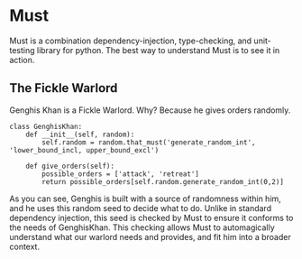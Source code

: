# Must

Must is a combination dependency-injection, type-checking, and unit-testing library for python. The best way to understand Must is to see it in action.

## The Fickle Warlord

Genghis Khan is a Fickle Warlord. Why? Because he gives orders randomly.

    class GenghisKhan:
        def __init__(self, random):
            self.random = random.that_must('generate_random_int', 'lower_bound_incl, upper_bound_excl')
            
        def give_orders(self):
            possible_orders = ['attack', 'retreat']
            return possible_orders[self.random.generate_random_int(0,2)]
            
As you can see, Genghis is built with a source of randomness within him, and he uses this random seed to decide what to do. Unlike in standard dependency injection, this seed is checked by Must to ensure it conforms to the needs of GenghisKhan. This checking allows Must to automagically understand what our warlord needs and provides, and fit him into a broader context.
